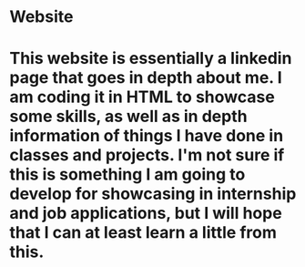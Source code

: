 # Website
# This website is essentially a linkedin page that goes in depth about me. I am coding it in HTML to showcase some skills, as well as in depth information of things I have done in classes and projects. I'm not sure if this is something I am going to develop for showcasing in internship and job applications, but I will hope that I can at least learn a little from this. 
